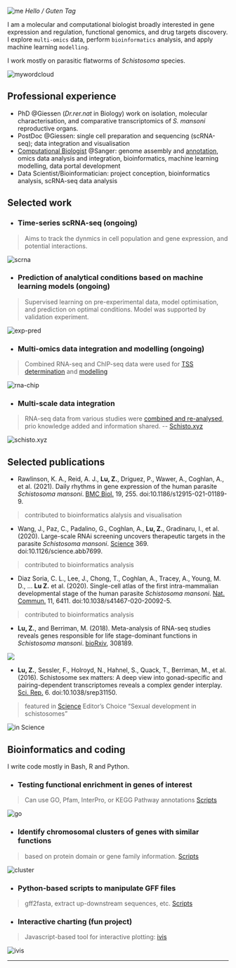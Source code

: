 ![me](/images/zl.png) *Hello / Guten Tag*

I am a molecular and computational biologist broadly interested in gene expression and regulation, functional genomics, and drug targets discovery. I explore `multi-omics` data, perform `bioinformatics` analysis, and apply machine learning `modelling`.

I work mostly on parasitic flatworms of *Schistosoma* species.

![mywordcloud](/images/wordcloud2.png)

## Professional experience

- PhD @Giessen (*Dr.rer.nat* in Biology) work on isolation, molecular characterisation, and comparative transcriptomics of *S. mansoni* reproductive organs. 
- PostDoc @Giessen: single cell preparation and sequencing (scRNA-seq); data integration and visualisation
- [Computational Biologist](https://www.sanger.ac.uk/person/lu-zhigang/) @Sanger: genome assembly and [annotation](https://zglu.github.io/html_slides_charts/v7-annotation.html#/), omics data analysis and integration, bioinformatics, machine learning modelling, data portal development
- Data Scientist/Bioinformatician: project conception, bioinformatics analysis, scRNA-seq data analysis   

## Selected work 

- ### Time-series scRNA-seq (ongoing)

> Aims to track the dynmics in cell population and gene expression, and potential interactions.

![scrna](/images/sc1.png)

- ### Prediction of analytical conditions based on machine learning models (ongoing)

> Supervised learning on pre-experimental data, model optimisation, and prediction on optimal conditions. Model was supported by validation experiment.

![exp-pred](/images/desp.png)

- ### Multi-omics data integration and modelling (ongoing)
> Combined RNA-seq and ChIP-seq data were used for [TSS determination](https://zglu.github.io/html_slides_charts/tss_isoseq_chipseq.html) and [modelling](https://zglu.github.io/html_slides_charts/modelling-chipseq-rnaseq.html#/)

![rna-chip](/images/rna-chip.png)

- ### Multi-scale data integration
> RNA-seq data from various studies were [combined and re-analysed](https://zglu.github.io/html_slides_charts/rnaseq-expression.html#slide=1), prio knowledge added and information shared. -- [Schisto.xyz](https://schisto.xyz)

![schisto.xyz](/images/logo-v7.jpg)

## Selected publications

- Rawlinson, K. A., Reid, A. J., **Lu, Z.**, Driguez, P., Wawer, A., Coghlan, A., et al. (2021). Daily rhythms in gene expression of the human parasite *Schistosoma mansoni*. [BMC Biol.](https://bmcbiol.biomedcentral.com/articles/10.1186/s12915-021-01189-9) 19, 255. doi:10.1186/s12915-021-01189-9.
> contributed to bioinformatics alalysis and visualisation

- Wang, J., Paz, C., Padalino, G., Coghlan, A., **Lu, Z.**, Gradinaru, I., et al. (2020). Large-scale RNAi screening uncovers therapeutic targets in the parasite *Schistosoma mansoni*. [Science](https://www.science.org/doi/10.1126/science.abb7699) 369. doi:10.1126/science.abb7699.
> contributed to bioinformatics analysis

- Diaz Soria, C. L., Lee, J., Chong, T., Coghlan, A., Tracey, A., Young, M. D., ... **Lu Z.** et al. (2020). Single-cell atlas of the first intra-mammalian developmental stage of the human parasite *Schistosoma mansoni*. [Nat. Commun.](https://www.nature.com/articles/s41467-020-20092-5) 11, 6411. doi:10.1038/s41467-020-20092-5.
>contributed to bioinformatics analysis

- **Lu, Z.**, and Berriman, M. (2018). Meta-analysis of RNA-seq studies reveals genes responsible for life stage-dominant functions in *Schistosoma mansoni*. [bioRxiv](https://www.biorxiv.org/content/10.1101/308189v1.full), 308189.

![](https://www.biorxiv.org/content/biorxiv/early/2018/04/25/308189/F2.medium.gif)

- **Lu, Z.**, Sessler, F., Holroyd, N., Hahnel, S., Quack, T., Berriman, M., et al. (2016). Schistosome sex matters: A deep view into gonad-specific and pairing-dependent transcriptomes reveals a complex gender interplay. [Sci. Rep.](https://www.nature.com/articles/srep31150) 6. doi:10.1038/srep31150.
>featured in [Science](https://www.science.org/doi/10.1126/science.2016.353.6304.twil) Editor’s Choice “Sexual development in schistosomes”

![in Science](/images/in-science.png)

## Bioinformatics and coding

I write code mostly in Bash, R and Python.

- ### Testing functional enrichment in genes of interest
>Can use GO, Pfam, InterPro, or KEGG Pathway annotations [Scripts](https://github.com/zglu/Gene-function-enrichment)

![go](/images/go-bar.png)

- ### Identify chromosomal clusters of genes with similar functions
>based on protein domain or gene family information. [Scripts](https://github.com/zglu/FunctionalClusters_adjacentGenes) 

![cluster](/images/clusters.png)

- ### Python-based scripts to manipulate GFF files
>gff2fasta, extract up-downstream sequences, etc. [Scripts](https://github.com/zglu/Scripts_Bioinfo/tree/master/Python)

- ### Interactive charting (fun project)
>Javascript-based tool for interactive plotting: [ivis](ivis.netlify.app)

![ivis](/images/ivis.png)

---
